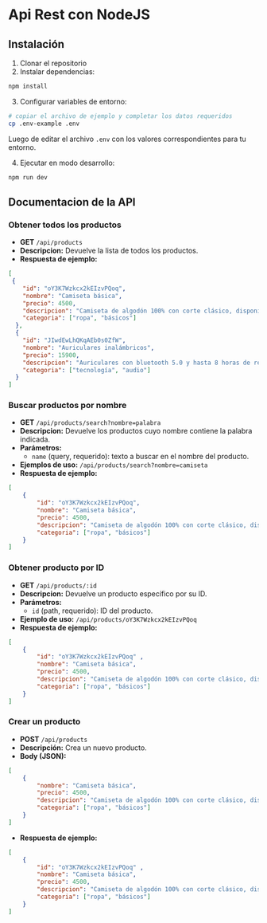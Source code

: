 # Api Rest con NodeJS
## Instalación

1. Clonar el repositorio
2. Instalar dependencias:

```bash
npm install
```

3. Configurar variables de entorno:

```bash
# copiar el archivo de ejemplo y completar los datos requeridos
cp .env-example .env
```

Luego de editar el archivo `.env` con los valores correspondientes para tu entorno.

4. Ejecutar en modo desarrollo:

```bash
npm run dev
```

## Documentacion de la API

### Obtener todos los productos

- **GET** `/api/products`
- **Descripcion:** Devuelve la lista de todos los productos.
- **Respuesta de ejemplo:**

```json
[
 {
    "id": "oY3K7Wzkcx2kEIzvPQoq",
    "nombre": "Camiseta básica",
    "precio": 4500,
    "descripcion": "Camiseta de algodón 100% con corte clásico, disponible en varios colores.",
    "categoria": ["ropa", "básicos"]
  },
  {
    "id": "JIwdEwLhQKqAEb0s0ZfW",
    "nombre": "Auriculares inalámbricos",
    "precio": 15900,
    "descripcion": "Auriculares con bluetooth 5.0 y hasta 8 horas de reproducción.",
    "categoria": ["tecnología", "audio"]
  }
]
```

### Buscar productos por nombre

- **GET** `/api/products/search?nombre=palabra`
- **Descripcion:** Devuelve los productos cuyo nombre contiene la palabra indicada.
- **Parámetros:**
    - `name` (query, requerido): texto a buscar en el nombre del producto.
- **Ejemplos de uso:** `/api/products/search?nombre=camiseta`
- **Respuesta de ejemplo:**

```json
[
    {
        "id": "oY3K7Wzkcx2kEIzvPQoq",
        "nombre": "Camiseta básica",
        "precio": 4500,
        "descripcion": "Camiseta de algodón 100% con corte clásico, disponible en varios colores.",
        "categoria": ["ropa", "básicos"]
    }
]
```

### Obtener producto por ID

- **GET** `/api/products/:id`
- **Descripcion:** Devuelve un producto específico por su ID.
- **Parámetros:** 
    - `id` (path, requerido): ID del producto.
- **Ejemplo de uso:** `/api/products/oY3K7Wzkcx2kEIzvPQoq`
- **Respuesta de ejemplo:**

```json
[
    {
        "id": "oY3K7Wzkcx2kEIzvPQoq" ,
        "nombre": "Camiseta básica",
        "precio": 4500,
        "descripcion": "Camiseta de algodón 100% con corte clásico, disponible en varios colores.",
        "categoria": ["ropa", "básicos"]
    }
]
```

### Crear un producto

- **POST** `/api/products`
- **Descripción:** Crea un nuevo producto.
- **Body (JSON):**

```json
[
    {
        "nombre": "Camiseta básica",
        "precio": 4500,
        "descripcion": "Camiseta de algodón 100% con corte clásico, disponible en varios colores.",
        "categoria": ["ropa", "básicos"]
    }
]
```

- **Respuesta de ejemplo:**

```json
[
    {
        "id": "oY3K7Wzkcx2kEIzvPQoq" ,
        "nombre": "Camiseta básica",
        "precio": 4500,
        "descripcion": "Camiseta de algodón 100% con corte clásico, disponible en varios colores.",
        "categoria": ["ropa", "básicos"]
    }
]
```